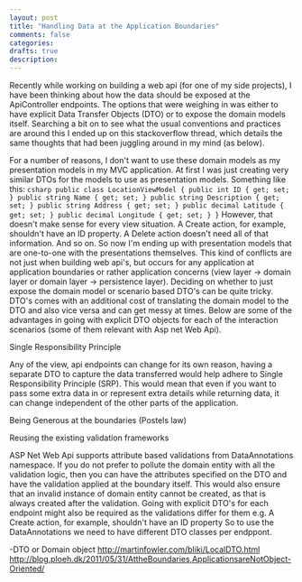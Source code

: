 ```yaml
---
layout: post
title: "Handling Data at the Application Boundaries"
comments: false
categories: 
drafts: true
description: 
---
```


Recently while working on building a web api (for one of my side projects), I have been thinking about how the data should be exposed at the ApiController endpoints. The options that were weighing in was either to have explicit Data Transfer Objects (DTO) or to expose the domain models itself. Searching a bit on to see what the usual conventions and practices are around this I ended up on this stackoverflow thread, which details the same thoughts that had been juggling around in my mind (as below).

For a number of reasons, I don't want to use these domain models as my presentation models in my MVC application. At first I was just creating very similar DTOs for the models to use as presentation models. Something like this: ``` csharp public class LocationViewModel { public int ID { get; set; } public string Name { get; set; } public string Description { get; set; } public string Address { get; set; } public decimal Latitude { get; set; } public decimal Longitude { get; set; } } ``` However, that doesn't make sense for every view situation. A Create action, for example, shouldn't have an ID property. A Delete action doesn't need all of that information. And so on. So now I'm ending up with presentation models that are one-to-one with the presentations themselves.
This kind of conflicts are not just when building web api's, but occurs for any application at application boundaries or rather application concerns (view layer -> domain layer or domain layer -> persistence layer). Deciding on whether to just expose the domain model or scenario based DTO's can be quite tricky. DTO's comes with an additional cost of translating the domain model to the DTO and also vice versa and can get messy at times. Below are some of the advantages in going with explicit DTO objects for each of the interaction scenarios (some of them relevant with Asp net Web Api).

Single Responsibility Principle

Any of the view, api endpoints can change for its own reason, having a separate DTO to capture the data transferred would help adhere to Single Responsibility Principle (SRP). This would mean that even if you want to pass some extra data in or represent extra details while returning data, it can change independent of the other parts of the application.

Being Generous at the boundaries (Postels law)

Reusing the existing validation frameworks

ASP Net Web Api supports attribute based validations from DataAnnotations namespace. If you do not prefer to pollute the domain entity with all the validation logic, then you can have the attributes specified on the DTO and have the validation applied at the boundary itself. This would also ensure that an invalid instance of domain entity cannot be created, as that is always created after the validation. Going with explicit DTO's for each endpoint might also be required as the validations differ for them e.g. A Create action, for example, shouldn't have an ID property So to use the DataAnnotations we need to have different DTO classes per endppont.

-DTO or Domain object
http://martinfowler.com/bliki/LocalDTO.html
http://blog.ploeh.dk/2011/05/31/AttheBoundaries,ApplicationsareNotObject-Oriented/
